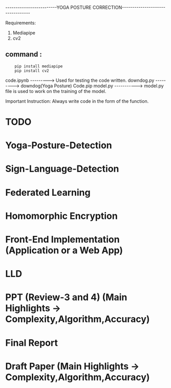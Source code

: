 -------------------------YOGA POSTURE CORRECTION---------------------------------

Requirements:
1) Mediapipe
2) cv2

command :
------------------------------------------------------
        pip install mediapipe
        pip install cv2


code.ipynb ---------> Used for testing the code written.
downdog.py ---------> downdog(Yoga Posture) Code.pip
model.py -----------> model.py file is used to work on the training of the model.

Important Instruction:
Always write code in the form of the function.


# TODO
#  Yoga-Posture-Detection
#  Sign-Language-Detection
#  Federated Learning
#  Homomorphic Encryption
#  Front-End Implementation (Application or a Web App)
#  LLD
#  PPT (Review-3 and 4) (Main Highlights -> Complexity,Algorithm,Accuracy)
#  Final Report
#  Draft Paper (Main Highlights -> Complexity,Algorithm,Accuracy)
